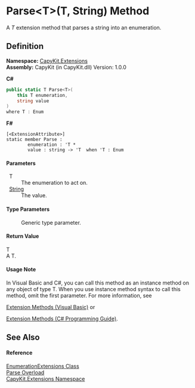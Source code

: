 # Parse&lt;T&gt;(T, String) Method


A *T* extension method that parses a string into an enumeration.



## Definition
**Namespace:** <a href="N_CapyKit_Extensions.md">CapyKit.Extensions</a>  
**Assembly:** CapyKit (in CapyKit.dll) Version: 1.0.0

**C#**
``` C#
public static T Parse<T>(
	this T enumeration,
	string value
)
where T : Enum

```
**F#**
``` F#
[<ExtensionAttribute>]
static member Parse : 
        enumeration : 'T * 
        value : string -> 'T  when 'T : Enum
```



#### Parameters
<dl><dt>  T</dt><dd>The enumeration to act on.</dd><dt>  <a href="https://learn.microsoft.com/dotnet/api/system.string" target="_blank" rel="noopener noreferrer">String</a></dt><dd>The value.</dd></dl>

#### Type Parameters
<dl><dt /><dd>Generic type parameter.</dd></dl>

#### Return Value
T  
A T.

#### Usage Note
In Visual Basic and C#, you can call this method as an instance method on any object of type T. When you use instance method syntax to call this method, omit the first parameter. For more information, see <a href="https://docs.microsoft.com/dotnet/visual-basic/programming-guide/language-features/procedures/extension-methods" target="_blank" rel="noopener noreferrer">

Extension Methods (Visual Basic)</a> or <a href="https://docs.microsoft.com/dotnet/csharp/programming-guide/classes-and-structs/extension-methods" target="_blank" rel="noopener noreferrer">

Extension Methods (C# Programming Guide)</a>.

## See Also


#### Reference
<a href="T_CapyKit_Extensions_EnumerationExtensions.md">EnumerationExtensions Class</a>  
<a href="Overload_CapyKit_Extensions_EnumerationExtensions_Parse.md">Parse Overload</a>  
<a href="N_CapyKit_Extensions.md">CapyKit.Extensions Namespace</a>  
